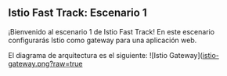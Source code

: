 ## Istio Fast Track: Escenario 1
¡Bienvenido al escenario 1 de Istio Fast Track!
En este escenario configurarás Istio como gateway para una aplicación web.

El diagrama de arquitectura es el siguiente:
![Istio Gateway]([istio-gateway.png?raw=true]([https://github.com/Ivan-Ferreira-GH/killercoda/raw/main/istio-fast-track/scenario1/istio-gateway.png](https://github.com/Ivan-Ferreira-GH/killercoda/blob/4ba70087230da294650ae7ab9f857e2a2b5f9492/istio-fast-track/scenario1/istio-gateway.png?raw=true) "Istio Gateway")
